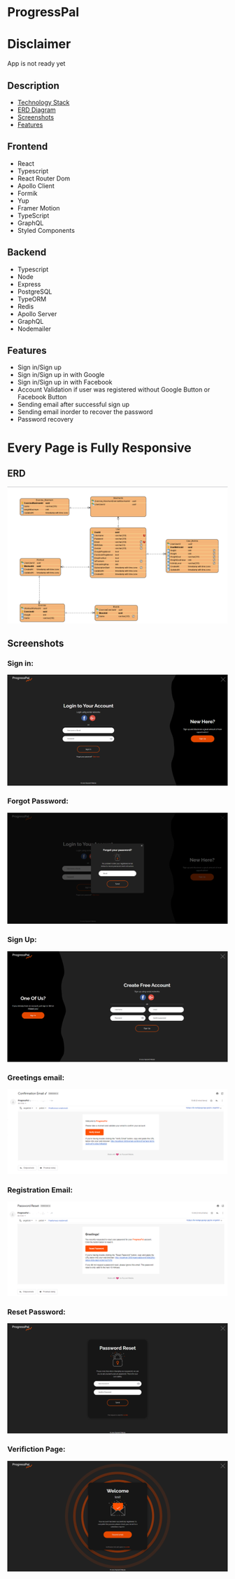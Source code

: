 # ProgressPal

# Disclaimer

App is not ready yet

## Description

- [Technology Stack](#Frontend)
- [ERD Diagram](#ERD)
- [Screenshots](#Screenshots)
- [Features](#Features)

## Frontend

- React
- Typescript
- React Router Dom
- Apollo Client
- Formik
- Yup
- Framer Motion
- TypeScript
- GraphQL
- Styled Components

## Backend

- Typescript
- Node
- Express
- PostgreSQL
- TypeORM
- Redis
- Apollo Server
- GraphQL
- Nodemailer

## Features

- Sign in/Sign up
- Sign in/Sign up in with Google
- Sign in/Sign up in with Facebook
- Account Validation if user was registered without Google Button or Facebook Button
- Sending email after successful sign up
- Sending email inorder to recover the password
- Password recovery

# Every Page is Fully Responsive

## ERD

<img src="media/dekstop/ERD Diagram.png"/>

## Screenshots

### Sign in:

<img src="media/dekstop/Screenshot_10.png"/>

### Forgot Password:

<img src="media/dekstop/Screenshot_1.png"/>

### Sign Up:

<img src="media/dekstop/Screenshot_4.png"/>

### Greetings email:

<img src="media/dekstop/Screenshot_8.png"/>

### Registration Email:

<img src="media/dekstop/Screenshot_5.png"/>

### Reset Password:

<img src="media/dekstop/Screenshot_6.png"/>

### Verifiction Page:

<img src="media/dekstop/Screenshot_7.png"/>
